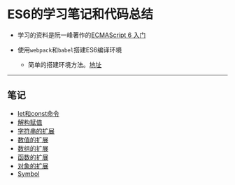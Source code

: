 # ES6的学习笔记和代码总结

+ 学习的资料是阮一峰著作的[ECMAScript 6 入门](http://es6.ruanyifeng.com/)

+ 使用`webpack`和`babel`搭建ES6编译环境
  + 简单的搭建环境方法。[地址](https://github.com/youngle316/ES6-webpack-Demo)

---

## 笔记

+ [let和const命令](https://github.com/youngle316/ES6-Note/blob/master/src/note/01_let_and_const_command.md)
+ [解构赋值](https://github.com/youngle316/ES6-Note/blob/master/src/note/02_destructuring_assignment.md)
+ [字符串的扩展](https://github.com/youngle316/ES6-Note/blob/master/src/note/03_String_extension.md)
+ [数值的扩展](https://github.com/youngle316/ES6-Note/blob/master/src/note/04_Number_extension.md)
+ [数组的扩展](https://github.com/youngle316/ES6-Note/blob/master/src/note/05_Array_extension.md)
+ [函数的扩展](https://github.com/youngle316/ES6-Note/blob/master/src/note/06_function_extension.md)
+ [对象的扩展](https://github.com/youngle316/ES6-Note/blob/master/src/note/07_object_extension.md)
+ [Symbol](https://github.com/youngle316/ES6-Note/blob/master/src/note/08_Symbol.md)